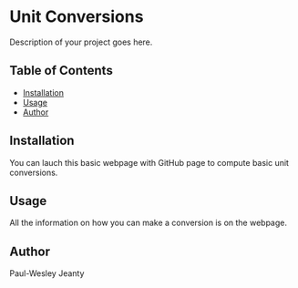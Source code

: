 # Unit Conversions

Description of your project goes here.

## Table of Contents

- [Installation](#installation)
- [Usage](#usage)
- [Author](#author)


## Installation

You can lauch this basic webpage with GitHub page to compute basic unit conversions.

## Usage

All the information on how you can make a conversion is on the webpage.

## Author
Paul-Wesley Jeanty
